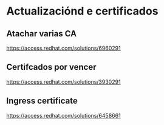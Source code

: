 # Actualizaciónd e certificados


## Atachar varias CA

https://access.redhat.com/solutions/6960291

## Certifcados por vencer

https://access.redhat.com/solutions/3930291


## Ingress certificate

https://access.redhat.com/solutions/6458661
